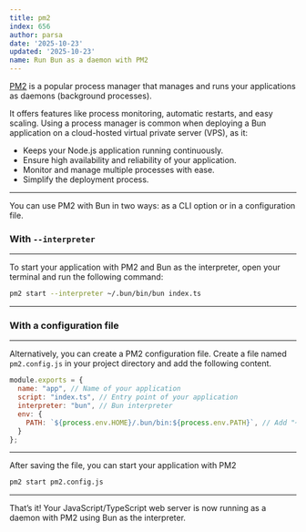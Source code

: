 ```yaml
---
title: pm2
index: 656
author: parsa
date: '2025-10-23'
updated: '2025-10-23'
name: Run Bun as a daemon with PM2
---
```


[PM2](https://pm2.keymetrics.io/) is a popular process manager that manages and runs your applications as daemons (background processes).

It offers features like process monitoring, automatic restarts, and easy scaling. Using a process manager is common when deploying a Bun application on a cloud-hosted virtual private server (VPS), as it:

- Keeps your Node.js application running continuously.
- Ensure high availability and reliability of your application.
- Monitor and manage multiple processes with ease.
- Simplify the deployment process.

---

You can use PM2 with Bun in two ways: as a CLI option or in a configuration file.

### With `--interpreter`

---

To start your application with PM2 and Bun as the interpreter, open your terminal and run the following command:

```bash
pm2 start --interpreter ~/.bun/bin/bun index.ts
```

---

### With a configuration file

---

Alternatively, you can create a PM2 configuration file. Create a file named `pm2.config.js` in your project directory and add the following content.

```javascript
module.exports = {
  name: "app", // Name of your application
  script: "index.ts", // Entry point of your application
  interpreter: "bun", // Bun interpreter
  env: {
    PATH: `${process.env.HOME}/.bun/bin:${process.env.PATH}`, // Add "~/.bun/bin/bun" to PATH
  }
};
```

---

After saving the file, you can start your application with PM2

```bash
pm2 start pm2.config.js
```

---

That’s it! Your JavaScript/TypeScript web server is now running as a daemon with PM2 using Bun as the interpreter.
